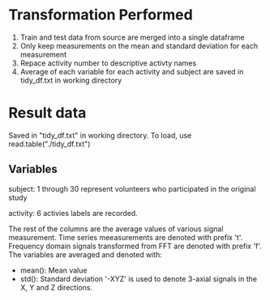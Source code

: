 # Transformation Performed
1. Train and test data from source are merged into a single dataframe
2. Only keep measurements on the mean and standard deviation for each measurement
3. Repace activity number to descriptive activty names
4. Average of each variable for each activity and subject are saved in tidy_df.txt in working directory

# Result data
Saved in "tidy_df.txt" in working directory. To load, use read.table("./tidy_df.txt")

## Variables
subject: 1 through 30 represent volunteers who participated in the original study

activity: 6 activies labels are recorded. 

The rest of the columns are the average values of various signal measurement. Time series meeasurements are denoted with prefix 't'. Frequency domain signals transformed from FFT are denoted with prefix 'f'. The variables are averaged and denoted with:
- mean(): Mean value
- std(): Standard deviation
'-XYZ' is used to denote 3-axial signals in the X, Y and Z directions.
